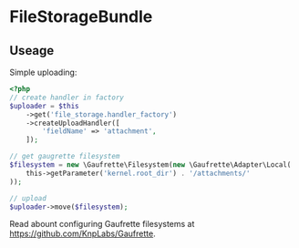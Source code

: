 # FileStorageBundle

## Useage

Simple uploading:

```php
<?php
// create handler in factory
$uploader = $this
    ->get('file_storage.handler_factory')
    ->createUploadHandler([
        'fieldName' => 'attachment',
    ]);

// get gaugrette filesystem
$filesystem = new \Gaufrette\Filesystem(new \Gaufrette\Adapter\Local(
    this->getParameter('kernel.root_dir') . '/attachments/'
));

// upload
$uploader->move($filesystem);
```

Read abount configuring Gaufrette filesystems at https://github.com/KnpLabs/Gaufrette.
